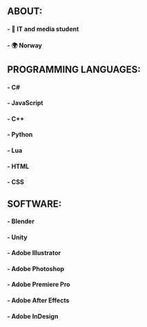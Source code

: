 ## ABOUT:
#### - 🏫 IT and media student<br>
#### - 🌍 Norway

## PROGRAMMING LANGUAGES:
#### - C#
#### - JavaScript
#### - C++
#### - Python
#### - Lua
#### - HTML
#### - CSS

## SOFTWARE:
#### - Blender
#### - Unity
#### - Adobe Illustrator
#### - Adobe Photoshop
#### - Adobe Premiere Pro
#### - Adobe After Effects
#### - Adobe InDesign
